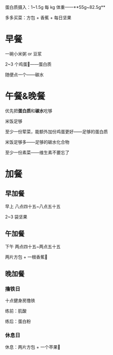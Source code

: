 蛋白质摄入：1~1.5g 每 kg 体重——**55g~82.5g**

多多买菜：方包 + 香蕉 + 每日坚果

# 早餐
一碗小米粥  or 豆浆

2~3 个鸡蛋🥚——蛋白质

随便点一个——碳水

# 午餐&晚餐
优先把**蛋白质**和**碳水**吃够

米饭足够

至少一份荤菜，能额外加份鸡蛋更好——足够的蛋白质

米饭足够多——足够的碳水化合物

至少一份素菜——维生素不要忘了

# 加餐
## 早加餐
早上 八点四十五~八点五十五

2~3 袋坚果

## 午加餐
下午 两点四十五~两点五十五

两片方包 + 一根香蕉🍌

## 晚加餐
### 撸铁日
十点健身房撸铁

练前：肌酸

练后：蛋白粉

### 休息日
休息：两片方包 + 一个苹果🍎